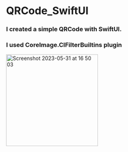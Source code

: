 # QRCode_SwiftUI

### I created a simple QRCode with SwiftUI.
### I used CoreImage.CIFilterBuiltins plugin






<img width="250" alt="Screenshot 2023-05-31 at 16 50 03" src="https://github.com/mbuyukplevne/QRCode_SwiftUI/assets/26140577/d57df131-195d-4f86-9332-9977430c85c8">


